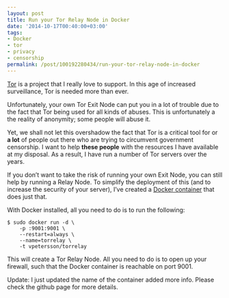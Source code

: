 ```yaml
---
layout: post
title: Run your Tor Relay Node in Docker
date: '2014-10-17T00:40:00+03:00'
tags:
- Docker
- tor
- privacy
- censorship
permalink: /post/100192280434/run-your-tor-relay-node-in-docker
---
```

[Tor](https://www.torproject.org) is a project that I really love to support. In this age of increased surveillance, Tor is needed more than ever.

Unfortunately, your own Tor Exit Node can put you in a lot of trouble due to the fact that Tor being used for all kinds of abuses. This is unfortunately a the reality of anonymity; some people will abuse it.

Yet, we shall not let this overshadow the fact that Tor is a critical tool for or **a lot** of people out there who are trying to circumvent government censorship. I want to help **these people** with the resources I have available at my disposal. As a result, I have run a number of Tor servers over the years.

If you don’t want to take the risk of running your own Exit Node, you can still help by running a Relay Node. To simplify the deployment of this (and to increase the security of your server), I’ve created a [Docker container](https://github.com/vpetersson/docker-torrelay) that does just that.

With Docker installed, all you need to do is to run the following:

    $ sudo docker run -d \
        -p :9001:9001 \
        --restart=always \
        --name=torrelay \
        -t vpetersson/torrelay
    

This will create a Tor Relay Node. All you need to do is to open up your firewall, such that the Docker container is reachable on port 9001.

Update: I just updated the name of the container added more info. Please check the github page for more details.

